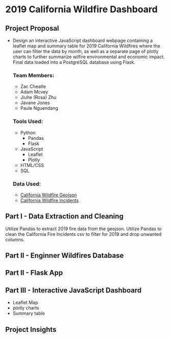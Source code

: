# 2019 California Wildfire Dashboard


## Project Proposal
- Design an interactive JavaScript dashboard webpage containing a leaflet map and summary table for 2019 California Wildfires where the user can filter the data by month,
  as well as a separate page of plotly charts to further summarize wilfire environmental and economic impact. Final data loaded into a PostgreSQL database using Flask.
  
  ### Team Members:
    - Zac Cheatle
    - Adam Mcvey
    - Jiuhe (Rosa) Zhu
    - Javane Jones
    - Paule Nguendang
    
  ### Tools Used:
  - Python
    - Pandas
    - Flask
  - JavaScript
    - Leaflet
    - Plotly
  - HTML/CSS
  - SQL
  
  ### Data Used:
  - [California Wildfire Geojson](https://services3.arcgis.com/T4QMspbfLg3qTGWY/arcgis/rest/services/Public_Wildfire_Perimeters_View/FeatureServer/0/query?where=1%3D1&outFields=*&outSR=4326&f=json)
  - [California Wildfire Incidents](https://www.kaggle.com/ananthu017/california-wildfire-incidents-20132020)
  
## Part I - Data Extraction and Cleaning 
Utilize Pandas to extract 2019 fire data from the geojson.
Utilize Pandas to clean the California Fire Incidents csv to filter for 2019 and drop unwanted columns. 

## Part II - Enginner Wildfires Database


## Part II - Flask App


## Part III - Interactive JavaScript Dashboard

- Leaflet Map
- plotly charts
- Summary table

## Project Insights

  
 

